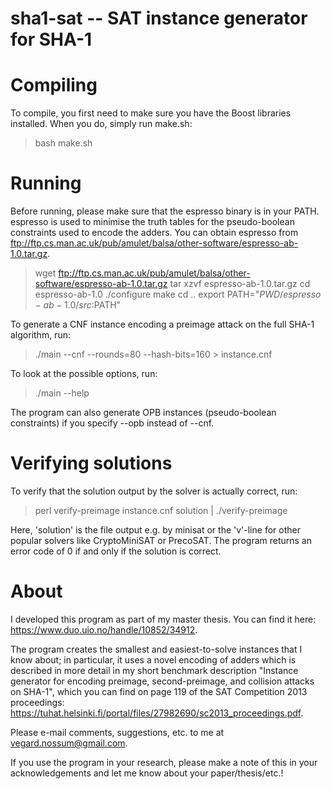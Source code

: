 sha1-sat -- SAT instance generator for SHA-1
============================================


# Compiling

To compile, you first need to make sure you have the Boost libraries
installed. When you do, simply run make.sh:

> bash make.sh


# Running

Before running, please make sure that the espresso binary is in your PATH.
espresso is used to minimise the truth tables for the pseudo-boolean
constraints used to encode the adders. You can obtain espresso from
<ftp://ftp.cs.man.ac.uk/pub/amulet/balsa/other-software/espresso-ab-1.0.tar.gz>.

> wget ftp://ftp.cs.man.ac.uk/pub/amulet/balsa/other-software/espresso-ab-1.0.tar.gz
> tar xzvf espresso-ab-1.0.tar.gz
> cd espresso-ab-1.0
> ./configure
> make
> cd ..
> export PATH="$PWD/espresso-ab-1.0/src:$PATH"

To generate a CNF instance encoding a preimage attack on the full SHA-1
algorithm, run:

> ./main --cnf --rounds=80 --hash-bits=160 > instance.cnf

To look at the possible options, run:

> ./main --help

The program can also generate OPB instances (pseudo-boolean constraints) if
you specify --opb instead of --cnf.


# Verifying solutions

To verify that the solution output by the solver is actually correct, run:

> perl verify-preimage instance.cnf solution | ./verify-preimage

Here, 'solution' is the file output e.g. by minisat or the 'v'-line for
other popular solvers like CryptoMiniSAT or PrecoSAT. The program returns
an error code of 0 if and only if the solution is correct.


# About

I developed this program as part of my master thesis. You can find it here:
<https://www.duo.uio.no/handle/10852/34912>.

The program creates the smallest and easiest-to-solve instances that I know
about; in particular, it uses a novel encoding of adders which is described
in more detail in my short benchmark description "Instance generator for
encoding preimage, second-preimage, and collision attacks on SHA-1", which
you can find on page 119 of the SAT Competition 2013 proceedings:
<https://tuhat.helsinki.fi/portal/files/27982690/sc2013_proceedings.pdf>.

Please e-mail comments, suggestions, etc. to me at <vegard.nossum@gmail.com>.

If you use the program in your research, please make a note of this in your
acknowledgements and let me know about your paper/thesis/etc.!
